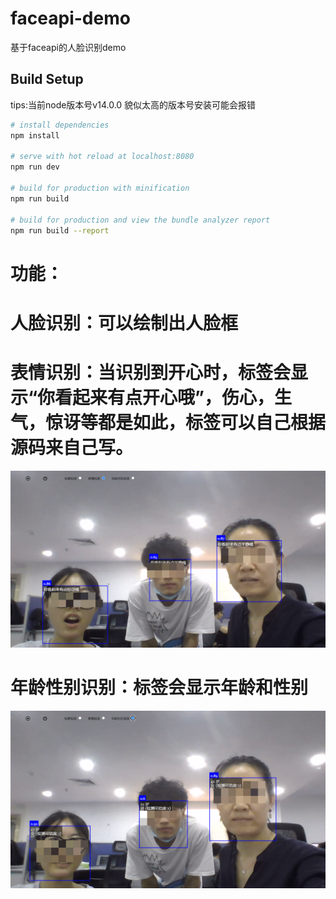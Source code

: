 # faceapi-demo
基于faceapi的人脸识别demo


## Build Setup
tips:当前node版本号v14.0.0 貌似太高的版本号安装可能会报错
``` bash
# install dependencies
npm install

# serve with hot reload at localhost:8080
npm run dev

# build for production with minification
npm run build

# build for production and view the bundle analyzer report
npm run build --report
```

# 功能：
# 人脸识别：可以绘制出人脸框

# 表情识别：当识别到开心时，标签会显示“你看起来有点开心哦”，伤心，生气，惊讶等都是如此，标签可以自己根据源码来自己写。
![表情识别](https://github.com/shixian111/faceapi-demo/blob/main/static/assets/expression.png)
# 年龄性别识别：标签会显示年龄和性别
![年龄和性别](https://github.com/shixian111/faceapi-demo/blob/main/static/assets/ageAndsex.png)
